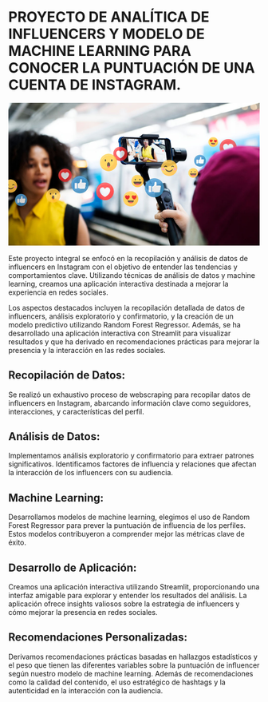 # PROYECTO DE ANALÍTICA DE INFLUENCERS Y MODELO DE MACHINE LEARNING PARA CONOCER LA PUNTUACIÓN DE UNA CUENTA DE INSTAGRAM. 

![Influencer](foto2.jpg)

Este proyecto integral se enfocó en la recopilación y análisis de datos de influencers en Instagram con el objetivo de entender las tendencias y comportamientos clave. Utilizando técnicas de análisis de datos y machine learning, creamos una aplicación interactiva destinada a mejorar la experiencia en redes sociales.

Los aspectos destacados incluyen la recopilación detallada de datos de influencers, análisis exploratorio y confirmatorio, y la creación de un modelo predictivo utilizando Random Forest Regressor. Además, se ha desarrollado una aplicación interactiva con Streamlit para visualizar resultados y que ha derivado en recomendaciones prácticas para mejorar la presencia y la interacción en las redes sociales. 

## Recopilación de Datos:
Se realizó un exhaustivo proceso de webscraping para recopilar datos de influencers en Instagram, abarcando información clave como seguidores, interacciones, y características del perfil.

## Análisis de Datos:
Implementamos análisis exploratorio y confirmatorio para extraer patrones significativos. Identificamos factores de influencia y relaciones que afectan la interacción de los influencers con su audiencia.

## Machine Learning:
Desarrollamos modelos de machine learning, elegimos el uso de Random Forest Regressor para prever la puntuación de influencia de los perfiles. Estos modelos contribuyeron a comprender mejor las métricas clave de éxito.

## Desarrollo de Aplicación:
Creamos una aplicación interactiva utilizando Streamlit, proporcionando una interfaz amigable para explorar y entender los resultados del análisis. La aplicación ofrece insights valiosos sobre la estrategia de influencers y cómo mejorar la presencia en redes sociales.

## Recomendaciones Personalizadas:
Derivamos recomendaciones prácticas basadas en hallazgos estadísticos y el peso que tienen las diferentes variables sobre la puntuación de influencer según nuestro modelo de machine learning. Además de recomendaciones como la calidad del contenido, el uso estratégico de hashtags y la autenticidad en la interacción con la audiencia.


